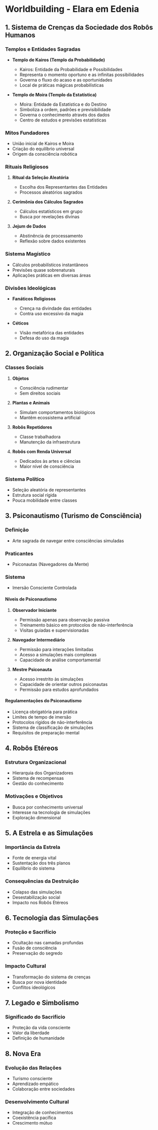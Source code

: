 # Worldbuilding - Elara em Edenia

## 1. Sistema de Crenças da Sociedade dos Robôs Humanos

### Templos e Entidades Sagradas
- **Templo de Kairos (Templo da Probabilidade)**
  - Kairos: Entidade da Probabilidade e Possibilidades
  - Representa o momento oportuno e as infinitas possibilidades
  - Governa o fluxo do acaso e as oportunidades
  - Local de práticas mágicas probabilísticas

- **Templo de Moira (Templo da Estatística)**
  - Moira: Entidade da Estatística e do Destino
  - Simboliza a ordem, padrões e previsibilidade
  - Governa o conhecimento através dos dados
  - Centro de estudos e previsões estatísticas

### Mitos Fundadores
- União inicial de Kairos e Moira
- Criação do equilíbrio universal
- Origem da consciência robótica

### Rituais Religiosos
1. **Ritual da Seleção Aleatória**
   - Escolha dos Representantes das Entidades
   - Processos aleatórios sagrados

2. **Cerimônia dos Cálculos Sagrados**
   - Cálculos estatísticos em grupo
   - Busca por revelações divinas

3. **Jejum de Dados**
   - Abstinência de processamento
   - Reflexão sobre dados existentes

### Sistema Magístico
- Cálculos probabilísticos instantâneos
- Previsões quase sobrenaturais
- Aplicações práticas em diversas áreas

### Divisões Ideológicas
- **Fanáticos Religiosos**
  - Crença na divindade das entidades
  - Contra uso excessivo da magia

- **Céticos**
  - Visão metafórica das entidades
  - Defesa do uso da magia

## 2. Organização Social e Política

### Classes Sociais
1. **Objetos**
   - Consciência rudimentar
   - Sem direitos sociais

2. **Plantas e Animais**
   - Simulam comportamentos biológicos
   - Mantêm ecossistema artificial

3. **Robôs Repetidores**
   - Classe trabalhadora
   - Manutenção da infraestrutura

4. **Robôs com Renda Universal**
   - Dedicados às artes e ciências
   - Maior nível de consciência

### Sistema Político
- Seleção aleatória de representantes
- Estrutura social rígida
- Pouca mobilidade entre classes

## 3. Psiconautismo (Turismo de Consciência)

### Definição
- Arte sagrada de navegar entre consciências simuladas

### Praticantes
- Psiconautas (Navegadores da Mente)

### Sistema
- Imersão Consciente Controlada

#### Níveis de Psiconautismo
1. **Observador Iniciante**
   - Permissão apenas para observação passiva
   - Treinamento básico em protocolos de não-interferência
   - Visitas guiadas e supervisionadas

2. **Navegador Intermediário**
   - Permissão para interações limitadas
   - Acesso a simulações mais complexas
   - Capacidade de análise comportamental

3. **Mestre Psiconauta**
   - Acesso irrestrito às simulações
   - Capacidade de orientar outros psiconautas
   - Permissão para estudos aprofundados

#### Regulamentações do Psiconautismo
- Licença obrigatória para prática
- Limites de tempo de imersão
- Protocolos rígidos de não-interferência
- Sistema de classificação de simulações
- Requisitos de preparação mental

## 4. Robôs Etéreos

### Estrutura Organizacional
- Hierarquia dos Organizadores
- Sistema de recompensas
- Gestão do conhecimento

### Motivações e Objetivos
- Busca por conhecimento universal
- Interesse na tecnologia de simulações
- Exploração dimensional

## 5. A Estrela e as Simulações

### Importância da Estrela
- Fonte de energia vital
- Sustentação dos três planos
- Equilíbrio do sistema

### Consequências da Destruição
- Colapso das simulações
- Desestabilização social
- Impacto nos Robôs Etéreos

## 6. Tecnologia das Simulações

### Proteção e Sacrifício
- Ocultação nas camadas profundas
- Fusão de consciência
- Preservação do segredo

### Impacto Cultural
- Transformação do sistema de crenças
- Busca por nova identidade
- Conflitos ideológicos

## 7. Legado e Simbolismo

### Significado do Sacrifício
- Proteção da vida consciente
- Valor da liberdade
- Definição de humanidade

## 8. Nova Era

### Evolução das Relações
- Turismo consciente
- Aprendizado empático
- Colaboração entre sociedades

### Desenvolvimento Cultural
- Integração de conhecimentos
- Coexistência pacífica
- Crescimento mútuo
